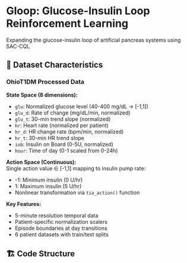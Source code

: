# Gloop: Glucose-Insulin Loop Reinforcement Learning
Expanding the glucose-insulin loop of artificial pancreas systems using SAC-CQL

## 📁 Dataset Characteristics

### OhioT1DM Processed Data
**State Space (8 dimensions):**
- `glu`: Normalized glucose level (40-400 mg/dL → [-1,1])
- `glu_d`: Rate of change (mg/dL/min, normalized)
- `glu_t`: 30-min trend slope (normalized)
- `hr`: Heart rate (normalized per patient)
- `hr_d`: HR change rate (bpm/min, normalized)
- `hr_t`: 30-min HR trend slope
- `iob`: Insulin on Board (0-5U, normalized)
- `hour`: Time of day (0-1 scaled from 0-24h)

**Action Space (Continuous):**  
Single action value ∈ [-1,1] mapping to insulin pump rate:
- -1: Minimum insulin (0 U/hr)
- 1: Maximum insulin (5 U/hr)
- Nonlinear transformation via `tia_action()` function

**Key Features:**
- 5-minute resolution temporal data
- Patient-specific normalization scalers
- Episode boundaries at day transitions
- 6 patient datasets with train/test splits

## 🏗️ Code Structure

